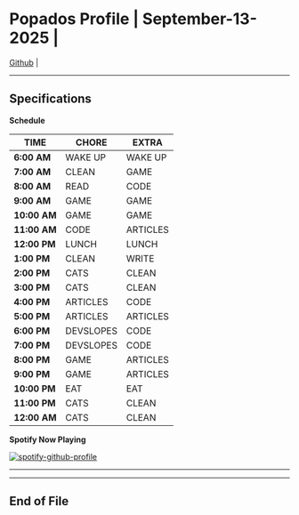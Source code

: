 
<!-- markdownlint-disable MD033 -->
<!-- markdownlint-disable MD036 -->
<!-- markdownlint-disable MD041 -->

# Popados Profile | September-13-2025 |

[Github](https://github.com/popados) |

***

## Specifications

**Schedule**

|TIME|CHORE|EXTRA|
|-----|-----|-----|
|**6:00 AM**|WAKE UP|WAKE UP|
|**7:00 AM**|CLEAN|GAME|
|**8:00 AM**|READ|CODE|
|**9:00 AM**|GAME|GAME|
|**10:00 AM**|GAME|GAME|
|**11:00 AM**|CODE|ARTICLES|
|**12:00 PM**|LUNCH|LUNCH|
|**1:00 PM**|CLEAN|WRITE|
|**2:00 PM**|CATS|CLEAN|
|**3:00 PM**|CATS|CLEAN|
|**4:00 PM**|ARTICLES|CODE|
|**5:00 PM**|ARTICLES|ARTICLES|
|**6:00 PM**|DEVSLOPES|CODE|
|**7:00 PM**|DEVSLOPES|CODE|
|**8:00 PM**|GAME|ARTICLES|
|**9:00 PM**|GAME|ARTICLES|
|**10:00 PM**|EAT|EAT|
|**11:00 PM**|CATS|CLEAN|
|**12:00 AM**|CATS|CLEAN|



**Spotify Now Playing**

[![spotify-github-profile](https://spotify-github-profile.kittinanx.com/api/view?uid=1227087812&cover_image=true&theme=novatorem&show_offline=true&background_color=121212&interchange=false&bar_color=ffeeef&bar_color_cover=false)](https://spotify-github-profile.kittinanx.com/api/view?uid=1227087812&redirect=true)

***

***

## End of File